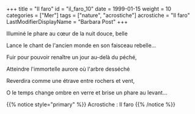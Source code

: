 +++
title = "Il faro"
id = "il_faro_10"
date = 1999-01-15
weight = 10
categories = ["Mer"]
tags = ["nature", "acrostiche"]
acrostiche = "Il faro"
LastModifierDisplayName = "Barbara Post"
+++

Illuminé le phare au cœur de la nuit douce, belle

Lance le chant de l'ancien monde en son faisceau rebelle...

Fuir pour pouvoir renaître un jour au-delà du péché,

Atteindre l'immortelle aurore où l'arbre desséché

Reverdira comme une étrave entre rochers et vent,

O le temps change ombre en verre et brise un phare au levant...

{{% notice style="primary" %}}
Acrostiche : Il faro
{{% /notice %}}
